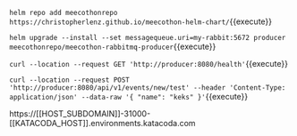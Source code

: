 `helm repo add meecothonrepo https://christopherlenz.github.io/meecothon-helm-chart/`{{execute}}

`helm upgrade --install --set messagequeue.uri=my-rabbit:5672 producer meecothonrepo/meecothon-rabbitmq-producer`{{execute}}

`curl --location --request GET 'http://producer:8080/health'`{{execute}}

`curl --location --request POST 'http://producer:8080/api/v1/events/new/test' --header 'Content-Type: application/json' --data-raw '{ "name": "keks" }'`{{execute}}

https://[[HOST_SUBDOMAIN]]-31000-[[KATACODA_HOST]].environments.katacoda.com